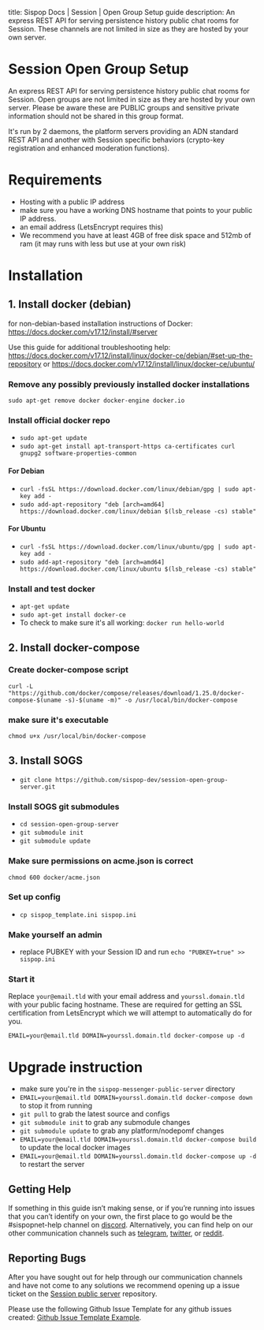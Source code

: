 title: Sispop Docs | Session | Open Group Setup guide
description: An express REST API for serving persistence history public chat rooms for Session. These channels are not limited in size as they are hosted by your own server.

# Session Open Group Setup

An express REST API for serving persistence history public chat rooms for Session. Open groups are not limited in size as they are hosted by your own server. Please be aware these are PUBLIC groups and sensitive private information should not be shared in this group format.

It's run by 2 daemons, the platform servers providing an ADN standard REST API and another with Session specific behaviors (crypto-key registration and enhanced moderation functions).

# Requirements
- Hosting with a public IP address
- make sure you have a working DNS hostname that points to your public IP address. 
- an email address (LetsEncrypt requires this)
- We recommend you have at least 4GB of free disk space and 512mb of ram (it may runs with less but use at your own risk)

# Installation

## 1. Install docker (debian)
for non-debian-based installation instructions of Docker: https://docs.docker.com/v17.12/install/#server

Use this guide for additional troubleshooting help: https://docs.docker.com/v17.12/install/linux/docker-ce/debian/#set-up-the-repository
or https://docs.docker.com/v17.12/install/linux/docker-ce/ubuntu/

### Remove any possibly previously installed docker installations
`sudo apt-get remove docker docker-engine docker.io`

### Install official docker repo
- `sudo apt-get update`
- `sudo apt-get install apt-transport-https ca-certificates curl gnupg2 software-properties-common`

#### For Debian
- `curl -fsSL https://download.docker.com/linux/debian/gpg | sudo apt-key add -`
- `sudo add-apt-repository "deb [arch=amd64] https://download.docker.com/linux/debian $(lsb_release -cs) stable"`

#### For Ubuntu
- `curl -fsSL https://download.docker.com/linux/ubuntu/gpg | sudo apt-key add -`
- `sudo add-apt-repository "deb [arch=amd64] https://download.docker.com/linux/ubuntu $(lsb_release -cs) stable"`

### Install and test docker
- `apt-get update`
- `sudo apt-get install docker-ce`
- To check to make sure it's all working: `docker run hello-world`

## 2. Install docker-compose

### Create docker-compose script
`curl -L "https://github.com/docker/compose/releases/download/1.25.0/docker-compose-$(uname -s)-$(uname -m)" -o /usr/local/bin/docker-compose`
### make sure it's executable
`chmod u+x /usr/local/bin/docker-compose`

## 3. Install SOGS
- `git clone https://github.com/sispop-dev/session-open-group-server.git`

### Install SOGS git submodules
- `cd session-open-group-server`
- `git submodule init`
- `git submodule update`

### Make sure permissions on acme.json is correct
`chmod 600 docker/acme.json`

### Set up config
- `cp sispop_template.ini sispop.ini`

### Make yourself an admin
- replace PUBKEY with your Session ID and run `echo "PUBKEY=true" >> sispop.ini`

### Start it
Replace `your@email.tld` with your email address and `yourssl.domain.tld` with your public facing hostname. These are required for getting an SSL certification from LetsEncrypt which we will attempt to automatically do for you.

`EMAIL=your@email.tld DOMAIN=yourssl.domain.tld docker-compose up -d`

# Upgrade instruction
- make sure you're in the `sispop-messenger-public-server` directory
- `EMAIL=your@email.tld DOMAIN=yourssl.domain.tld docker-compose down` to stop it from running
- `git pull` to grab the latest source and configs
- `git submodule init` to grab any submodule changes
- `git submodule update` to grab any platform/nodepomf changes
- `EMAIL=your@email.tld DOMAIN=yourssl.domain.tld docker-compose build` to update the local docker images
- `EMAIL=your@email.tld DOMAIN=yourssl.domain.tld docker-compose up -d` to restart the server

## Getting Help

If something in this guide isn’t making sense, or if you’re running into issues that you can’t identify on your own, the first place to go would be the #sispopnet-help channel on [discord](https://discord.gg/sqZCybf2ZZ). Alternatively, you can find help on our other communication channels such as [telegram](https://t.me/Sispop), [twitter](https://twitter.com/sispop_), or [reddit](https://www.reddit.com/r/Sispop/).

## Reporting Bugs

After you have sought out for help through our communication channels and have not come to any solutions we recommend opening up a issue ticket on the [Session public server](https://github.com/sispop-dev/sispop-messenger-public-server/issues) repository.

Please use the following Github Issue Template for any github issues created: [Github Issue Template Example](../../../Contributing/Issue_Template/).
